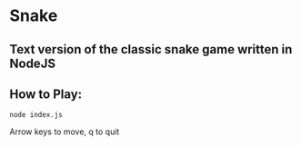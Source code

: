 # Snake

## Text version of the classic snake game written in NodeJS

## How to Play:

```
node index.js
```

Arrow keys to move, q to quit